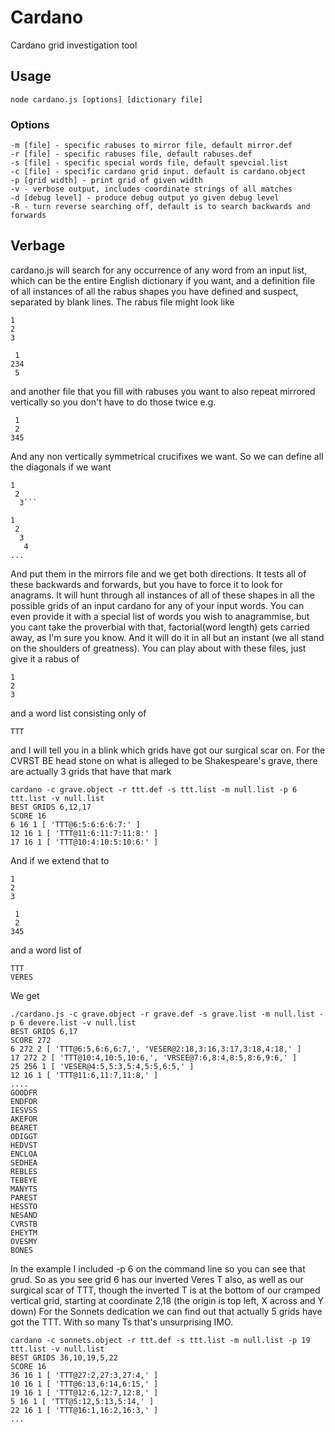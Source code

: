 # Cardano
Cardano grid investigation tool
## Usage
```
node cardano.js [options] [dictionary file]
``````
### Options
```
-m [file] - specific rabuses to mirror file, default mirror.def
-r [file] - specific rabuses file, default rabuses.def
-s [file] - specific special words file, default spevcial.list
-c [file] - specific cardano grid input. default is cardano.object
-p [grid width] - print grid of given width
-v - verbose output, includes coordinate strings of all matches
-d [debug level] - produce debug output yo given debug level
-R - turn reverse searching off, default is to search backwards and forwards
``````
## Verbage
cardano.js will search for any occurrence of any word from an input list, which can be the entire English dictionary if you want, 
and a definition file of all instances of all the rabus shapes you have defined and suspect, separated by blank lines.
The rabus file might look like
```
1
2
3

 1
234
 5
``````
and another file that you fill with rabuses you want to also repeat mirrored vertically so you don't have to do those twice e.g.
```
 1
 2
345
``````
And any non vertically symmetrical crucifixes we want.
So we can define all the diagonals if we want
```
1
 2
  3```

1
 2
  3
   4
...
```
And put them in the mirrors file and we get both directions. It tests all of these backwards and forwards, but you have to force it to look for anagrams.  It will hunt through all instances of all of these shapes in all the possible grids of an input cardano for any of your input words. You can even provide it with a special list of words you wish to anagrammise, but you cant take the proverbial with that, factorial(word length) gets carried away, as I'm sure you know.
And it will do it in all but an instant (we all stand on the shoulders of greatness). You can play about with these files, just give it a rabus of
```
1
2
3
``````
and a word list consisting only of
```
TTT
``````
and I will tell you in a blink which grids have got our surgical scar on. For the CVRST BE head stone on what is alleged to be Shakespeare's grave, 
there are actually 3 grids that have that mark
```
cardano -c grave.object -r ttt.def -s ttt.list -m null.list -p 6 ttt.list -v null.list
BEST GRIDS 6,12,17
SCORE 16
6 16 1 [ 'TTT@6:5:6:6:6:7:' ]
12 16 1 [ 'TTT@11:6:11:7:11:8:' ]
17 16 1 [ 'TTT@10:4:10:5:10:6:' ]
``````
And if we extend that to
```
1
2
3

 1
 2
345
``````
and a word list of
```
TTT
VERES
``````
We get
```
./cardano.js -c grave.object -r grave.def -s grave.list -m null.list -p 6 devere.list -v null.list
BEST GRIDS 6,17
SCORE 272
6 272 2 [ 'TTT@6:5,6:6,6:7,', 'VESER@2:18,3:16,3:17,3:18,4:18,' ]
17 272 2 [ 'TTT@10:4,10:5,10:6,', 'VRSEE@7:6,8:4,8:5,8:6,9:6,' ]
25 256 1 [ 'VESER@4:5,5:3,5:4,5:5,6:5,' ]
12 16 1 [ 'TTT@11:6,11:7,11:8,' ]
....
GOODFR
ENDFOR
IESVSS
AKEFOR
BEARET
ODIGGT
HEDVST
ENCLOA
SEDHEA
REBLES
TEBEYE
MANYTS
PAREST
HESSTO
NESAND
CVRSTB
EHEYTM
OVESMY
BONES
``````
In the example I included -p 6 on the command line so you can see that grud. So as you see grid 6 has our inverted Veres T also, as well as our surgical scar of TTT, though the inverted T is at the bottom of our cramped vertical grid, starting at coordinate 2,18 (the origin is top left, X across and Y down)
For the Sonnets dedication we can find out that actually 5 grids have got the TTT. With so many Ts that's unsurprising IMO.
```
cardano -c sonnets.object -r ttt.def -s ttt.list -m null.list -p 19 ttt.list -v null.list
BEST GRIDS 36,10,19,5,22
SCORE 16
36 16 1 [ 'TTT@27:2,27:3,27:4,' ]
10 16 1 [ 'TTT@6:13,6:14,6:15,' ]
19 16 1 [ 'TTT@12:6,12:7,12:8,' ]
5 16 1 [ 'TTT@5:12,5:13,5:14,' ]
22 16 1 [ 'TTT@16:1,16:2,16:3,' ]
...
``````

